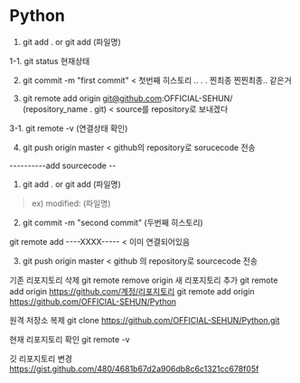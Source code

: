 # Python

1. git add . or git add (파일명)

1-1. git status 현재상태

2. git commit -m "first commit" < 첫번째 히스토리  .. . . 찐최종 찐찐최종.. 같은거

3. git remote add origin git@github.com:OFFICIAL-SEHUN/ (repository_name . git) < source를 repository로 보내겠다

3-1. git remote -v (연결상태 확인)

4. git push origin master < github의 repository로 sorucecode 전송


----------add sourcecode --
1. git add . or git add (파일명) 
>ex) modified: (파일명)

2. git commit -m "second commit" (두번째 히스토리) 

git remote add ----XXXX----- < 이미 연결되어있음

3. git push origin master < github 의 repository로 sourcecode 전송


기존 리포지토리 삭제 git remote remove origin
새 리포지토리 추가 git remote add origin https://github.com/계정/리포지토리
git remote add origin https://github.com/OFFICIAL-SEHUN/Python


원격 저장소 복제 git clone https://github.com/OFFICIAL-SEHUN/Python.git

현재 리포지토리 확인 git remote -v

깃 리포지토리 변경 https://gist.github.com/480/4681b67d2a906db8c6c1321cc678f05f
